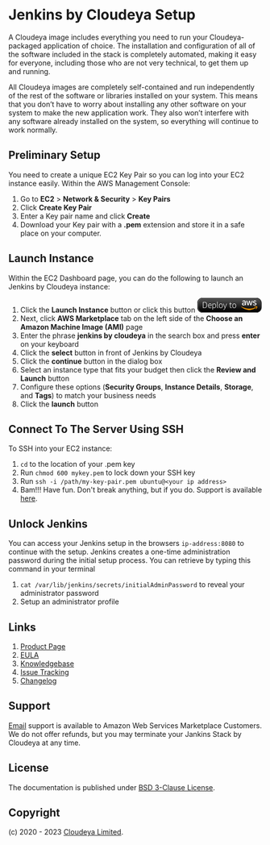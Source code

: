 # Jenkins by Cloudeya Setup

A Cloudeya image includes everything you need to run your Cloudeya-packaged application of choice. The installation and configuration of all of the software included in the stack is completely automated, making it easy for everyone, including those who are not very technical, to get them up and running.

All Cloudeya images are completely self-contained and run independently of the rest of the software or libraries installed on your system. This means that you don’t have to worry about installing any other software on your system to make the new application work. They also won’t interfere with any software already installed on the system, so everything will continue to work normally.

## Preliminary Setup

You need to create a unique EC2 Key Pair so you can log into your EC2 instance easily. Within the AWS Management Console:

1. Go to **EC2** > **Network & Security** > **Key Pairs**
2. Click **Create Key Pair**
3. Enter a Key pair name and click **Create**
4. Download your Key pair with a **.pem** extension and store it in a safe place on your computer.

## Launch Instance

Within the EC2 Dashboard page, you can do the following to launch an Jenkins by Cloudeya instance:

1. Click the **Launch Instance** button or click this button [![Launch Stack](./images/launch-stack.png?raw=true)](https://aws.amazon.com/marketplace/pp/B08SQJXS5G)
2. Next, click **AWS Marketplace** tab on the left side of the **Choose an Amazon Machine Image (AMI)** page
3. Enter the phrase **jenkins by cloudeya** in the search box and press **enter** on your keyboard
4. Click the **select** button in front of Jenkins by Cloudeya
5. Click the **continue** button in the dialog box
6. Select an instance type that fits your budget then click the **Review and Launch** button
7. Configure these options (**Security Groups**, **Instance Details**, **Storage**, and **Tags**) to match your business needs
8. Click the **launch** button

## Connect To The Server Using SSH

To SSH into your EC2 instance:

1. ```cd``` to the location of your .pem key
2. Run ```chmod 600 mykey.pem``` to lock down your SSH key
3. Run ```ssh -i /path/my-key-pair.pem ubuntu@<your ip address>```
4. Bam!!! Have fun. Don't break anything, but if you do. Support is available [here](mailto:tech@cloudeya.org).

## Unlock Jenkins

You can access your Jenkins setup in the browsers ```ip-address:8080``` to continue with the setup. Jenkins creates a one-time administration password during the initial setup process. You can retrieve by typing this command in your terminal

1. ```cat /var/lib/jenkins/secrets/initialAdminPassword``` to reveal your administrator password
2. Setup an administrator profile

## Links

1. [Product Page](https://aws.amazon.com/marketplace/pp/prodview-wrohhklhyyfdw)
2. [EULA](CloudeyaLimitedEULA.txt)
3. [Knowledgebase](https://github.com/cloudeyalimited/lamp-stack-by-cloudeya/-/wikis/home)
4. [Issue Tracking](https://github.com/cloudeyalimited/lamp-stack-by-cloudeya/-/issues)
5. [Changelog](changelog.md)

## Support

[Email](mailto:tech@cloudeya.org) support is available to Amazon Web Services Marketplace Customers. We do not offer refunds, but you may terminate your Jankins Stack by Cloudeya at any time.

## License

The documentation is published under [BSD 3-Clause License](license.txt).

## Copyright

(c) 2020 - 2023 [Cloudeya Limited](https://cloudeya.org).
